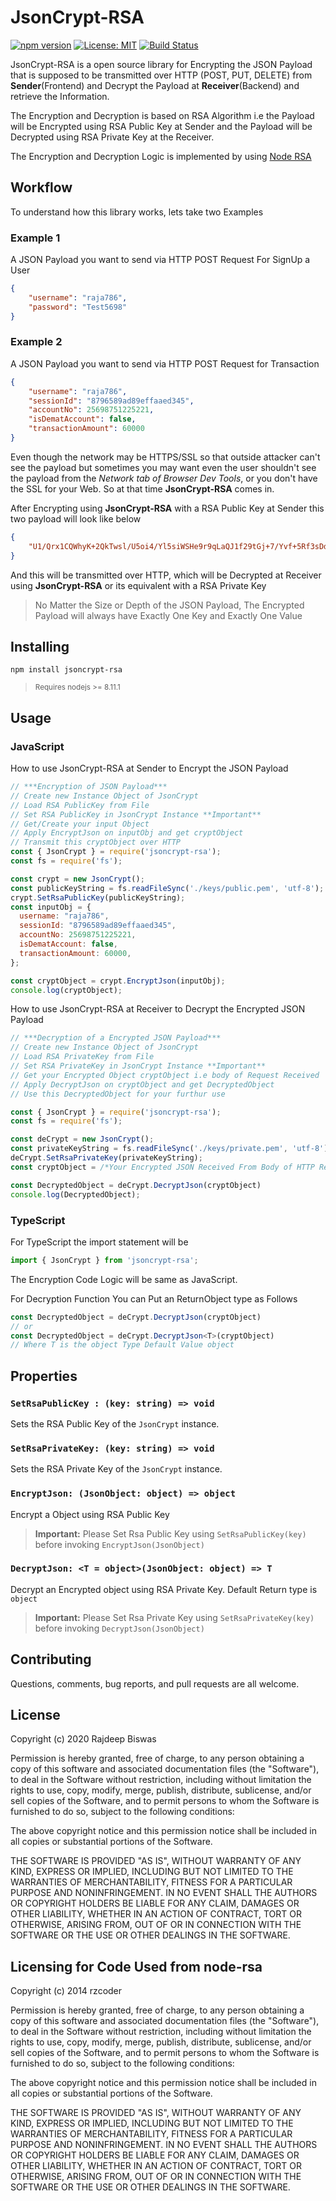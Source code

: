 # JsonCrypt-RSA
[![npm version](https://img.shields.io/npm/v/jsoncrypt-rsa.svg?color=limegreen)](https://www.npmjs.com/package/jsoncrypt-rsa) [![License: MIT](https://img.shields.io/badge/License-MIT-yellow.svg)](https://opensource.org/licenses/MIT)  [![Build Status](https://travis-ci.com/rajdeepiitkgp/JsonCrypt-RSA.svg?branch=main)](https://travis-ci.com/rajdeepiitkgp/JsonCrypt-RSA) 


JsonCrypt-RSA is a open source library for Encrypting the JSON Payload that is supposed to be transmitted over HTTP (POST, PUT, DELETE) from **Sender**(Frontend) and Decrypt the Payload at **Receiver**(Backend) and retrieve the Information.

The Encryption and Decryption is based on RSA Algorithm i.e the Payload will be Encrypted using RSA Public Key at Sender and the Payload will be Decrypted using RSA Private Key at the Receiver.

The Encryption and Decryption Logic is implemented by using [Node RSA](https://github.com/rzcoder/node-rsa)


## Workflow
To understand how this library works, lets take two Examples

### Example 1
A JSON Payload you want to send via HTTP POST Request For SignUp a User
```JSON
{
    "username": "raja786",
    "password": "Test5698"
}
```

### Example 2
A JSON Payload you want to send via HTTP POST Request for Transaction
```JSON
{
    "username": "raja786",
    "sessionId": "8796589ad89effaaed345",
    "accountNo": 25698751225221,
    "isDematAccount": false,
    "transactionAmount": 60000
}
```
Even though the network may be HTTPS/SSL so that outside attacker can't see the payload but sometimes you may want even the user shouldn't see the payload from the *Network tab of Browser Dev Tools*, or you don't have the SSL for your Web. So at that time **JsonCrypt-RSA** comes in.

After Encrypting using **JsonCrypt-RSA** with a RSA Public Key at Sender this two payload will look like below
```JSON
{
    "U1/Qrx1CQWhyK+2QkTwsl/U5oi4/Yl5siWSHe9r9qLaQJ1f29tGj+7/Yvf+5Rf3sDdKu8PgcKX0IpANDIkBdIICNY8nDliuJiA5fVc49Y+h4uID9XtjxQJomR7fLmHH/Axe+/01TwxzTLjmYfmWNDHfCCmGsFFHBuUcrogRc4cmBkuObo2DZG1GmnfYrMET0VdnBAvIqKdJ1ED4+C3T2vqDxOYAJkxDXA3kFfZ0ddh/czCU+AWinN+azFNDtyzBrMIehUB8SfvKeJlotpmiJ26MIOnmghJ2jEhJ3RnYnjEfXF5X1SxC8AFQoLQMDe6pPW4hfXyJ0wpWi3nUqRoAwbw==": "RxeEl0VcwoOI8YizzLARvdWcdc2YAb4Xv3kUofTYEmk50/X2LrX050dAqfntDkAuajGLq+a3tLrrhsKRNPshMlssv+MAaG0qc80Xi6GOC26kFd6aRVfbXjs1sHaz2hKx5kB/KV2A1FNpHpNLdbaKKBeyxHZRHpUMzjIzb7oqrBYF0b89rLd3aF5dNgJ8GCS6OIYQiPvvxBl9I3Qzy2GnUGLGvC4LbfVT2mPPgGG1791UxNpw4R5naASyXYTD0OTlYrDtFhS/hLwO7Q0l67y7dmzN78nuBkMgmhKUF6/TAuXGtKu+2fCa/qGTW/gpR67EkcrXVRGYBhFweeQxOJDDgw=="
}
```
And this will be transmitted over HTTP, which will be Decrypted at Receiver using **JsonCrypt-RSA** or its equivalent with a RSA Private Key

>No Matter the Size or Depth of the JSON Payload, The Encrypted Payload will always have Exactly One Key and Exactly One Value

## Installing
```shell
npm install jsoncrypt-rsa
```
> <sub>Requires nodejs >= 8.11.1</sub>
## Usage
### JavaScript
How to use JsonCrypt-RSA at Sender to Encrypt the JSON Payload
```javascript
// ***Encryption of JSON Payload***
// Create new Instance Object of JsonCrypt
// Load RSA PublicKey from File
// Set RSA PublicKey in JsonCrypt Instance **Important**
// Get/Create your input Object
// Apply EncryptJson on inputObj and get cryptObject
// Transmit this cryptObject over HTTP
const { JsonCrypt } = require('jsoncrypt-rsa');
const fs = require('fs');

const crypt = new JsonCrypt();
const publicKeyString = fs.readFileSync('./keys/public.pem', 'utf-8');
crypt.SetRsaPublicKey(publicKeyString); 
const inputObj = {
  username: "raja786",
  sessionId: "8796589ad89effaaed345",
  accountNo: 25698751225221,
  isDematAccount: false,
  transactionAmount: 60000,
};

const cryptObject = crypt.EncryptJson(inputObj);
console.log(cryptObject); 
```

How to use JsonCrypt-RSA at Receiver to Decrypt the Encrypted JSON Payload

```javascript
// ***Decryption of a Encrypted JSON Payload***
// Create new Instance Object of JsonCrypt
// Load RSA PrivateKey from File
// Set RSA PrivateKey in JsonCrypt Instance **Important**
// Get your Encrypted Object cryptObject i.e body of Request Received
// Apply DecryptJson on cryptObject and get DecryptedObject
// Use this DecryptedObject for your furthur use

const { JsonCrypt } = require('jsoncrypt-rsa');
const fs = require('fs');

const deCrypt = new JsonCrypt();
const privateKeyString = fs.readFileSync('./keys/private.pem', 'utf-8');
deCrypt.SetRsaPrivateKey(privateKeyString); 
const cryptObject = /*Your Encrypted JSON Received From Body of HTTP Request*/;

const DecryptedObject = deCrypt.DecryptJson(cryptObject)
console.log(DecryptedObject); 
```
### TypeScript
For TypeScript the import statement will be 
```typescript
import { JsonCrypt } from 'jsoncrypt-rsa';
```
The Encryption Code Logic will be same as JavaScript.

For Decryption Function You can Put an ReturnObject type as Follows
```typescript
const DecryptedObject = deCrypt.DecryptJson(cryptObject)
// or
const DecryptedObject = deCrypt.DecryptJson<T>(cryptObject)
// Where T is the object Type Default Value object
```
## Properties
### `SetRsaPublicKey : (key: string) => void`
Sets the RSA Public Key of the `JsonCrypt` instance. 
### `SetRsaPrivateKey: (key: string) => void`
Sets the RSA Private Key of the `JsonCrypt` instance.
### `EncryptJson: (JsonObject: object) => object`
Encrypt a Object using RSA Public Key
>**Important:** Please Set Rsa Public Key using `SetRsaPublicKey(key)` before invoking `EncryptJson(JsonObject)`
### `DecryptJson: <T = object>(JsonObject: object) => T`
Decrypt an Encrypted object using RSA Private Key. Default Return type is `object`
>**Important:** Please Set Rsa Private Key using `SetRsaPrivateKey(key)` before invoking `DecryptJson(JsonObject)`
## Contributing
Questions, comments, bug reports, and pull requests are all welcome.

## License
Copyright (c) 2020 Rajdeep Biswas

Permission is hereby granted, free of charge, to any person obtaining a copy
of this software and associated documentation files (the "Software"), to deal
in the Software without restriction, including without limitation the rights
to use, copy, modify, merge, publish, distribute, sublicense, and/or sell
copies of the Software, and to permit persons to whom the Software is
furnished to do so, subject to the following conditions:

The above copyright notice and this permission notice shall be included in all
copies or substantial portions of the Software.

THE SOFTWARE IS PROVIDED "AS IS", WITHOUT WARRANTY OF ANY KIND, EXPRESS OR
IMPLIED, INCLUDING BUT NOT LIMITED TO THE WARRANTIES OF MERCHANTABILITY,
FITNESS FOR A PARTICULAR PURPOSE AND NONINFRINGEMENT. IN NO EVENT SHALL THE
AUTHORS OR COPYRIGHT HOLDERS BE LIABLE FOR ANY CLAIM, DAMAGES OR OTHER
LIABILITY, WHETHER IN AN ACTION OF CONTRACT, TORT OR OTHERWISE, ARISING FROM,
OUT OF OR IN CONNECTION WITH THE SOFTWARE OR THE USE OR OTHER DEALINGS IN THE
SOFTWARE.


## Licensing for Code Used from node-rsa

Copyright (c) 2014  rzcoder

Permission is hereby granted, free of charge, to any person obtaining a copy of this software and associated documentation files (the "Software"), to deal in the Software without restriction, including without limitation the rights to use, copy, modify, merge, publish, distribute, sublicense, and/or sell copies of the Software, and to permit persons to whom the Software is furnished to do so, subject to the following conditions:

The above copyright notice and this permission notice shall be included in all copies or substantial portions of the Software.

THE SOFTWARE IS PROVIDED "AS IS", WITHOUT WARRANTY OF ANY KIND, EXPRESS OR IMPLIED, INCLUDING BUT NOT LIMITED TO THE WARRANTIES OF MERCHANTABILITY, FITNESS FOR A PARTICULAR PURPOSE AND NONINFRINGEMENT. IN NO EVENT SHALL THE AUTHORS OR COPYRIGHT HOLDERS BE LIABLE FOR ANY CLAIM, DAMAGES OR OTHER LIABILITY, WHETHER IN AN ACTION OF CONTRACT, TORT OR OTHERWISE, ARISING FROM, OUT OF OR IN CONNECTION WITH THE SOFTWARE OR THE USE OR OTHER DEALINGS IN THE SOFTWARE.